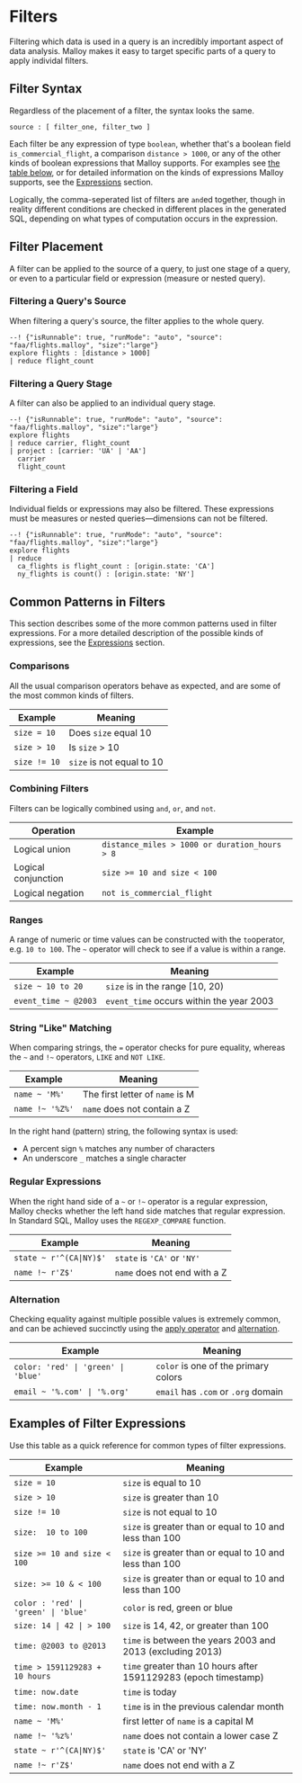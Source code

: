 # Filters

Filtering which data is used in a query is an incredibly important aspect of data analysis. Malloy makes it easy to target specific parts of a query to apply individal filters.

## Filter Syntax

Regardless of the placement of a filter, the syntax looks the same.

```malloy
source : [ filter_one, filter_two ]
```

Each filter be any expression of type `boolean`, whether that's a boolean field `is_commercial_flight`, a comparison `distance > 1000`, or any of the other kinds of boolean expressions that Malloy supports. For examples see [the table below](#examples-of-filter-expressions), or for detailed information on the kinds of expressions Malloy supports, see the [Expressions](expressions.md) section.

Logically, the comma-seperated list of filters are `and`ed together, though in reality different conditions are checked in different places in the generated SQL, depending on what types of computation occurs in the expression.

<!--
TODO "see where vs having for more information on how Malloy generates SQL for filters"
-->

## Filter Placement

A filter can be applied to the source of a query, to just one stage of a query, or even to a particular field or expression (measure or nested query).

### Filtering a Query's Source

When filtering a query's source, the filter applies to the whole query.

```malloy
--! {"isRunnable": true, "runMode": "auto", "source": "faa/flights.malloy", "size":"large"}
explore flights : [distance > 1000]
| reduce flight_count
```

### Filtering a Query Stage

A filter can also be applied to an individual query stage.

```malloy
--! {"isRunnable": true, "runMode": "auto", "source": "faa/flights.malloy", "size":"large"}
explore flights
| reduce carrier, flight_count
| project : [carrier: 'UA' | 'AA']
  carrier
  flight_count
```

### Filtering a Field

Individual fields or expressions may also be filtered. These expressions must be measures or nested queries—dimensions can not be filtered.

```malloy
--! {"isRunnable": true, "runMode": "auto", "source": "faa/flights.malloy", "size":"large"}
explore flights
| reduce
  ca_flights is flight_count : [origin.state: 'CA']
  ny_flights is count() : [origin.state: 'NY']
```

## Common Patterns in Filters

This section describes some of the more common patterns used in filter expressions. For a more detailed description of the possible kinds of expressions, see the [Expressions](expressions.md) section.

### Comparisons

All the usual comparison operators behave as expected, and are some of the most common kinds of filters.

Example| Meaning
--- | ---
`size = 10` | Does `size` equal 10
`size > 10` | Is `size` > 10
`size != 10` | `size` is not equal to 10

### Combining Filters

Filters can be logically combined using `and`, `or`, and `not`.

Operation | Example
---|---
Logical union | `distance_miles > 1000 or duration_hours > 8`
Logical conjunction | `size >= 10 and size < 100`
Logical negation | `not is_commercial_flight`

### Ranges

A range of numeric or time values can be constructed
with the `to`operator, e.g. `10 to 100`. The `~` operator will check to
see if a value is within a range.

Example| Meaning
--- | ---
`size ~ 10 to 20` | `size` is in the range [10, 20)
`event_time ~ @2003` | `event_time` occurs within the year 2003

### String "Like" Matching

When comparing strings, the `=` operator checks for pure equality, whereas the `~` and `!~` operators, <code>LIKE</code> and <code>NOT LIKE</code>.

Example| Meaning
 --- | ---
`name ~ 'M%'` | The first letter of `name` is M
`name !~ '%Z%'` | `name` does not contain a Z

In the right hand (pattern) string, the following syntax is used:
* A percent sign <code>%</code> matches any number of characters
* An underscore <code>_</code> matches a single character

### Regular Expressions

When the right hand side of a `~` or `!~` operator is a regular expression,
Malloy checks whether the left hand side matches that regular expression. In Standard SQL, Malloy uses the <code>REGEXP_COMPARE</code> function.

Example| Meaning
 --- | ---
`state ~ r'^(CA\|NY)$'` | `state` is `'CA'` or `'NY'`
`name !~ r'Z$'` | `name` does not end with a Z

### Alternation

Checking equality against multiple possible values is extremely common, and can be achieved succinctly using the [apply operator](expressions.md#application) and [alternation](expressions.md#alternation).

Example| Meaning
 --- | ---
`color: 'red' \| 'green' \| 'blue'` | `color` is one of the primary colors
`email ~ '%.com' \| '%.org'` | `email` has `.com` or `.org` domain

## Examples of Filter Expressions

Use this table as a quick reference for common types of filter expressions.

Example| Meaning
 --- | ---
`size = 10` | `size` is equal to 10
`size > 10` | `size` is greater than 10
`size != 10` | `size` is not equal to 10
`size:  10 to 100` | `size` is greater than or equal to 10 and less than 100
`size >= 10 and size < 100` | `size` is greater than or equal to 10 and less than 100
`size: >= 10 & < 100` | `size` is greater than or equal to 10 and less than 100
`color : 'red' \| 'green' \| 'blue'` | `color` is red, green or blue
`size: 14 \| 42 \| > 100` | `size` is 14, 42, or greater than 100
`time: @2003 to @2013` | `time` is between the years 2003 and 2013 (excluding 2013)
`time > 1591129283 + 10 hours` | `time` greater than 10 hours after 1591129283 (epoch timestamp)
`time: now.date` | `time` is today
`time: now.month - 1` | `time` is in the previous calendar month
`name ~ 'M%'` | first letter of `name` is a capital M
`name !~ '%z%'` | `name` does not contain a lower case Z
`state ~ r'^(CA\|NY)$'` | `state` is 'CA' or 'NY'
`name !~ r'Z$'` | `name` does not end with a Z
